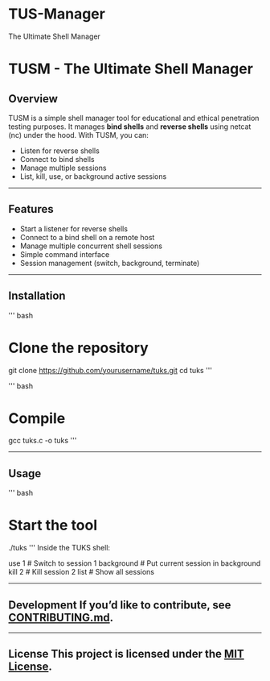 # TUS-Manager
The Ultimate Shell Manager
# TUSM - The Ultimate Shell Manager 

## Overview

TUSM is a simple shell manager tool for educational and ethical penetration testing purposes. It manages **bind shells** and **reverse shells** using netcat (nc) under the hood. With TUSM, you can: 

* Listen for reverse shells
* Connect to bind shells
* Manage multiple sessions
* List, kill, use, or background active sessions


---

## Features

* Start a listener for reverse shells
* Connect to a bind shell on a remote host
* Manage multiple concurrent shell sessions
* Simple command interface
* Session management (switch, background, terminate)


---

## Installation
'''
bash
# Clone the repository
git clone https://github.com/yourusername/tuks.git
cd tuks
'''

'''
bash
# Compile
gcc tuks.c -o tuks
'''

--- 

## Usage
'''
bash
# Start the tool
./tuks
'''
Inside the TUKS shell:

use 1         # Switch to session 1
background    # Put current session in background
kill 2        # Kill session 2
list          # Show all sessions

---

## Development If you’d like to contribute, see [CONTRIBUTING.md](CONTRIBUTING.md). 

--- 

## License This project is licensed under the [MIT License](LICENSE). 
